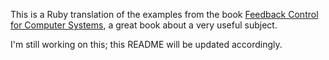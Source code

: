 This is a Ruby translation of the examples from the book [Feedback Control for Computer Systems](http://shop.oreilly.com/product/0636920028970.do), a great book about a very useful subject.

I'm still working on this; this README will be updated accordingly.
